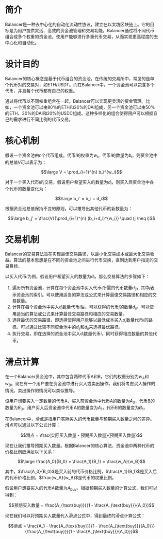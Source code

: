 # 简介

Balancer是一种去中心化的自动化流动性协议，建立在以太坊区块链上。它的目标是为用户提供灵活、高效的资金池管理和交易功能。Balancer通过将不同代币组合成多个权重的资金池，使用户能够进行多重代币交易，从而实现更高程度的去中心化和自动化。

# 设计目的

Balancer的核心概念是基于代币组合的资金池。在传统的交易所中，常见的是单个代币对的交易对，如ETH/USDT。而在Balancer中，一个资金池可以包含多个代币，并且每个代币都有自己的权重。

通过将代币以不同权重组合在一起，Balancer可以实现更灵活的资金管理。比如，一个资金池可以由80%的ETH和20%的DAI组成，另一个资金池可以由50%的ETH、30%的DAI和20%的USDC组成。这种多样化的组合使得用户可以根据自己的需求进行不同比例的代币交易。

# 核心机制

假设一个资金池由$n$个代币组成，代币$i$的权重为$w_i$，代币$i$的数量为$b_i$，则资金池中的总值$V$可以表示为：

$$\large V = \prod_{i=1}^{n} b_i^{w_i}$$

对于一个买入代币$i$的交易，假设用户希望买入的数量为$d_i$，则买入后资金池中各个代币的数量变化为：

$$\large b_i' = b_i + d_i$$

根据资金池总值保持不变的原则，可以推导出其他代币的新数量为：

$$\large b_j' = \frac{V}{\prod_{i=1}^{n} (b_i+d_i)^{w_i}} \quad (j \neq i)$$

# 交易机制

Balancer的交易算法旨在实现最佳交易路径，以最小化交易成本或最大化交易收益。算法的基本思想是在不同的资金池之间进行代币交换，直到达到用户指定的交易目标。

以买入代币$i$为例，假设用户希望买入的数量为$d_i$，那么交易算法的步骤如下：

1. 遍历所有资金池，计算在每个资金池中买入代币$i$所需的代币数量$d_{ij}$，其中$j$表示资金池的索引。可以使用适当的算法或公式来计算最佳交易路径和相应的交易数量。
2. 计算在每个资金池中买入$d_i$数量代币$i$后，可以获得的代币$j$的数量$d_{ji}$。可以使用适当的算法或公式来计算最佳交易路径和相应的交易数量。
3. 选择最优的交易路径，即选择使得用户能够以最低成本买入$d_i$数量代币$i$的路径。可以通过比较不同资金池中的$d_{ij}$和$d_{ji}$来选择最优路径。
4. 执行交易，即在选择的资金池中买入$d_i$数量代币$i$，同时获得相应数量的其他代币。

# 滑点计算

在一个Balancer资金池中，其中包含两种代币A和B，它们的权重分别为$w_A$和$w_B$。现在有一个用户要在资金池中进行买入或卖出操作。我们将考虑买入操作的情况，卖出操作的情况可以类似推导。

设用户想要买入一定数量的代币A，买入前资金池中代币A的数量为$A_0$，代币B的数量为$B_0$。用户买入后资金池中代币A的数量变为$A_1$，代币B的数量变为$B_1$。

在Balancer中，滑点是指用户实际买入的代币数量与预期买入数量之间的差异。滑点可以通过以下公式计算：

$$滑点 = \frac{实际买入数量 - 预期买入数量}{预期买入数量}$$

现在让我们推导预期买入数量。根据Balancer的核心算法，资金池中两种代币的价格比例应满足以下关系：

$$\large \frac{A_0}{B_0} = \frac{A_1}{B_1} = \frac{w_A}{w_B}$$

其中，$\frac{A_0}{B_0}$是买入前的代币价格比例，$\frac{A_1}{B_1}$是买入后的代币价格比例，$\frac{w_A}{w_B}$是代币的权重比例。

假设用户想要买入的代币A数量为$A_{\text{buy}}$，根据预期买入数量的计算公式，我们可以得到：

$$预期买入数量 = \frac{A_{\text{buy}}}{1 - \frac{A_{\text{buy}}}{A_0}}$$

现在我们可以将预期买入数量代入滑点公式中，得到最终的滑点计算公式：

$$滑点 = \frac{A_1 - \frac{A_{\text{buy}}}{1 - \frac{A_{\text{buy}}}{A_0}}}{\frac{A_{\text{buy}}}{1 - \frac{A_{\text{buy}}}{A_0}}}$$
